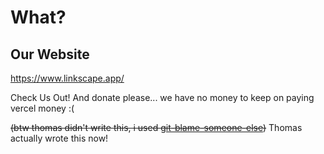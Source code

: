 # What?

## Our Website

<https://www.linkscape.app/>

Check Us Out!
And donate please... we have no money to keep on paying vercel money :(

~~(btw thomas didn't write this, i used [git-blame-someone-else](https://github.com/jayphelps/git-blame-someone-else))~~
Thomas actually wrote this now!
